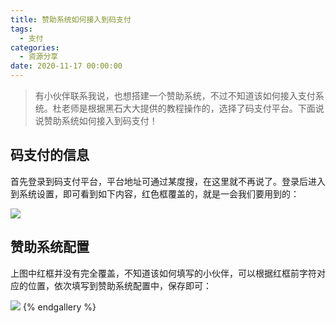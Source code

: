 ```yaml
---
title: 赞助系统如何接入到码支付
tags:
  - 支付
categories:
  - 资源分享
date: 2020-11-17 00:00:00
---
```


> 有小伙伴联系我说，也想搭建一个赞助系统，不过不知道该如何接入支付系统。杜老师是根据黑石大大提供的教程操作的，选择了码支付平台。下面说说赞助系统如何接入到码支付！

<!-- more -->

## 码支付的信息

首先登录到码支付平台，平台地址可通过某度搜，在这里就不再说了。登录后进入到系统设置，即可看到如下内容，红色框覆盖的，就是一会我们要用到的：

![](https://cdn.dusays.com/2020/11/283-1.jpg)

## 赞助系统配置

上图中红框并没有完全覆盖，不知道该如何填写的小伙伴，可以根据红框前字符对应的位置，依次填写到赞助系统配置中，保存即可：

![](https://cdn.dusays.com/2020/11/283-2.jpg)
{% endgallery %}
